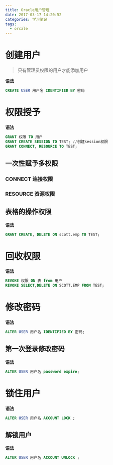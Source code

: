 ```yaml
---
title: Oracle用户管理
date: 2017-03-17 14:20:52
categories: 学习笔记
tags:
  - orcale
---
```


# 创建用户
>只有管理员权限的用户才能添加用户

**语法**
```sql
CREATE USER 用户名 IDENTIFIED BY 密码
```

# 权限授予

 **语法**

 ```sql
 GRANT 权限 TO 用户
 GRANT CREATE SESSION TO TEST; //创建session权限
 GRANT CONNECT, RESOURCE TO TEST;
 ```
<!--more-->
## 一次性赋予多权限

### CONNECT 连接权限

### RESOURCE 资源权限

## 表格的操作权限
**语法**

```sql
GRANT CREATE, DELETE ON scott.emp TO TEST;
```

# 回收权限
**语法**

```sql
REVOKE 权限 ON 表 from 用户
REVOKE SELECT,DELETE ON SCOTT.EMP FROM TEST;
```

# 修改密码

**语法**

```sql
ALTER USER 用户名 IDENTIFIED BY 密码;
```

## 第一次登录修改密码
**语法**

```sql
ALTER USER 用户名 password expire;
```

# 锁住用户

**语法**

```sql
ALTER USER 用户名 ACCOUNT LOCK ;
```

## 解锁用户

**语法**

```sql
ALTER USER 用户名 ACCOUNT UNLOCK ;
```
